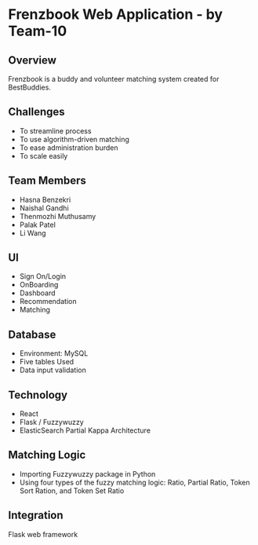 
# Frenzbook Web Application - by Team-10

## Overview

Frenzbook is a buddy and volunteer matching system created for BestBuddies.

## Challenges

- To streamline process
- To use algorithm-driven matching
- To ease administration burden
- To scale easily

## Team Members

- Hasna Benzekri
- Naishal Gandhi
- Thenmozhi Muthusamy
 - Palak Patel
- Li Wang

## UI

- Sign On/Login
- OnBoarding
- Dashboard
- Recommendation
 - Matching

## Database

- Environment: MySQL
- Five tables Used
- Data input validation

## Technology
- React
- Flask / Fuzzywuzzy
- ElasticSearch Partial Kappa Architecture

## Matching Logic

- Importing Fuzzywuzzy package in Python
- Using four types of the fuzzy matching logic:
Ratio, Partial Ratio, Token Sort Ration, and Token Set Ratio

## Integration

Flask web framework
